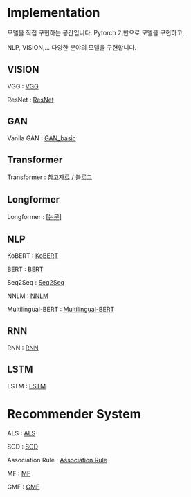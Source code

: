 # Implementation


모델을 직접 구현하는 공간입니다. Pytorch 기반으로 모델을 구현하고,

NLP, VISION,... 다양한 분야의 모델을 구현합니다.

## VISION

VGG : [VGG][googlelink]

[googlelink]: https://github.com/ceo21ckim/Implementation/tree/main/VISION/VGG "vggnet code"


ResNet : [ResNet][resnetlink]

[resnetlink]: https://github.com/ceo21ckim/Implementation/tree/main/VISION/ResNet "ResNet code"

## GAN

Vanila GAN : [GAN_basic][gan_basic_link]

[gan_basic_link]: https://github.com/ceo21ckim/Implementation/tree/main/VISION/GAN/GAN_basic_model "GAN basic code"


## Transformer

Transformer : [참고자료][link] / [블로그][link1]

[link]: https://jalammar.github.io/illustrated-transformer/ "좋은 자료 입니다."

[link1]: https://ok-lab.tistory.com/77 "제가 작성한 블로그입니다"

## Longformer

Longformer : [[논문]][longformer_paper]

[longformer_paper]: https://arxiv.org/pdf/2004.05150.pdf "Longformer paper"

## NLP

KoBERT : [KoBERT][kobertlink]

[kobertlink]: https://github.com/ceo21ckim/Implementation/tree/main/NLP/KoBERT "KoBERT code"

BERT : [BERT][bertlink]

[bertlink]: https://github.com/ceo21ckim/Implementation/tree/main/NLP/BERT "BERT code"

Seq2Seq : [Seq2Seq][seqlink]

[seqlink]: https://github.com/ceo21ckim/Implementation/tree/main/NLP/Seq2Seq "Seq2Seq code"

NNLM : [NNLM][nnlmlink]

[nnlmlink]: https://github.com/ceo21ckim/Implementation/tree/main/NLP/NNLM "NNLM code"

Multilingual-BERT : [Multilingual-BERT][mlbert]

[mlbert]: https://github.com/ceo21ckim/Implementation/tree/main/NLP/multilingual_bert "Multilingual-BERT code"

## RNN

RNN : [RNN][rnnlink]

[rnnlink]: https://github.com/ceo21ckim/Implementation/tree/main/RNN "RNN code"

## LSTM

LSTM : [LSTM][lstmlink]

[lstmlink]: https://github.com/ceo21ckim/Implementation/blob/main/LSTM/lstm_basic.py "LSTM code"

# Recommender System

ALS : [ALS][alslink]

[alslink]: https://github.com/ceo21ckim/Implementation/blob/main/Recommendation%20System/ALS/ALS1.ipynb "ALS code"

SGD : [SGD][sgdlink]

[sgdlink]: https://github.com/ceo21ckim/Implementation/tree/main/Recommendation%20System/SGD "SGD code"

Association Rule : [Association Rule][arlink]

[arlink]: https://github.com/ceo21ckim/Implementation/tree/main/Recommendation%20System/assocication%20rule "association rule code"

MF : [MF][mflink]

[mflink]: https://github.com/ceo21ckim/Implementation/blob/main/Recommendation%20System/MF/Generalized%20Matrix%20Factorization.py "MF code"

GMF : [GMF][gmflink]

[gmflink]: https://github.com/ceo21ckim/Implementation/blob/main/Recommendation%20System/MF/Matrix%20Factorization.py "GMF code"

